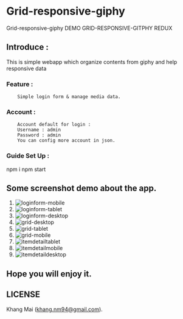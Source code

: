 # Grid-responsive-giphy
Grid-responsive-giphy
DEMO GRID-RESPONSIVE-GITPHY REDUX

## Introduce : 
This is simple webapp which organize contents from giphy and help responsive data

### Feature : 
        Simple login form & manage media data.

### Account : 
        Account default for login : 
        Username : admin
        Password : admin
        You can config more account in json.
        
### Guide Set Up : 

npm i
npm start


## Some screenshot demo about the app.
1. ![loginform-mobile](https://user-images.githubusercontent.com/20040653/34968036-55b5f554-fa99-11e7-908d-d02778ec9189.png)
2. ![loginform-tablet](https://user-images.githubusercontent.com/20040653/34968037-55ebc382-fa99-11e7-886a-d06fdb2a0e40.png)
3. ![loginform-desktop](https://user-images.githubusercontent.com/20040653/34968038-5621466a-fa99-11e7-802b-c036c2628a0e.png)
4. ![grid-desktop](https://user-images.githubusercontent.com/20040653/34968032-55142f12-fa99-11e7-9d03-3446e74e68cf.png)
5. ![grid-tablet](https://user-images.githubusercontent.com/20040653/34968033-554c5afe-fa99-11e7-9928-04be15057ad2.png)
6. ![grid-mobile](https://user-images.githubusercontent.com/20040653/34968035-558096f2-fa99-11e7-8b08-628b94b6eff4.png)
7. ![itemdetailtablet](https://user-images.githubusercontent.com/20040653/34968060-80854050-fa99-11e7-82fc-cdba4814b0a0.png)
8. ![itemdetailmobile](https://user-images.githubusercontent.com/20040653/34968062-80b3d2c6-fa99-11e7-91d7-74132de552d1.png)
9. ![itemdetaildesktop](https://user-images.githubusercontent.com/20040653/34968063-80e50da0-fa99-11e7-8c65-4f41a0e83eea.png)


## Hope you will enjoy it.

## LICENSE
Khang Mai (khang.nm94@gmail.com).

